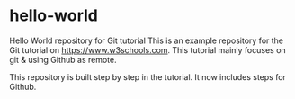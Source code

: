 # hello-world
Hello World repository for Git tutorial
This is an example repository for the Git tutorial on https://www.w3schools.com.
This tutorial mainly focuses on git & using Github as remote.

This repository is built step by step in the tutorial.
It now includes steps for Github.

